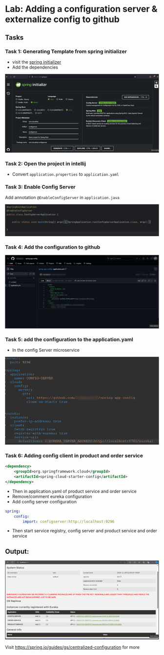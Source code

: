 # Lab: Adding a configuration server & externalize config to github

## Tasks
### Task 1: Generating Template from spring initializer

* visit the [spring initializer](https://start.spring.io)
* Add the dependencies
  
![](./images/image4-1.png)

### Task 2: Open the project in intellij
* Convert `application.properties` to `application.yaml` 

### Task 3: Enable Config Server
Add annotation `@EnableConfigServer` in `application.java`

![](./images/image4-2.png)

### Task 4: Add the configuration to github

![](./images/image4-3.png)

### Task 5: add the configuration to the application.yaml

* In the config Server microservice 

![](./images/image4-4.png)

### Task 6: Adding config client in product and order service

```xml
<dependency>
    <groupId>org.springframework.cloud</groupId>
    <artifactId>spring-cloud-starter-config</artifactId>
</dependency>
```

* Then in application.yaml of product service and order service
* Remove/comment eureka configuration
* Add config server configuration
```yaml
spring:
    config:
        import: configserver:http://localhost:9296
```
* Then start service registry, config server and product service and order service

## Output:

![](./images/image4-5.png)

Visit https://spring.io/guides/gs/centralized-configuration for more